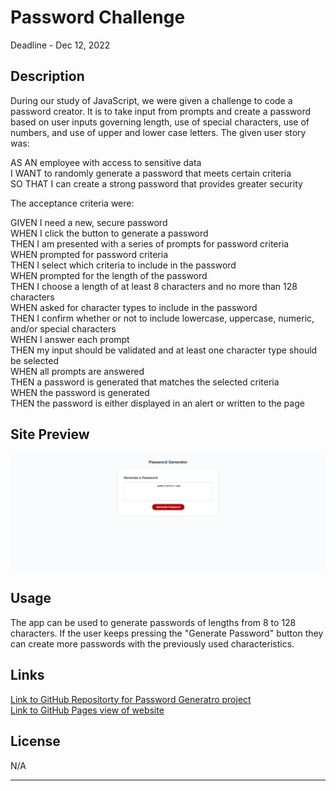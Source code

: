 # Password Challenge

Deadline - Dec 12, 2022

## Description

During our study of JavaScript, we were given a challenge to code a password creator. It is to take input from prompts and create a password based on user inputs governing length, use of special characters, use of numbers, and use of upper and lower case letters. The given user story was: <br/>

AS AN employee with access to sensitive data<br/>
I WANT to randomly generate a password that meets certain criteria<br/>
SO THAT I can create a strong password that provides greater security<br/>

The acceptance criteria were:<br/>

GIVEN I need a new, secure password<br/>
WHEN I click the button to generate a password<br/>
THEN I am presented with a series of prompts for password criteria<br/>
WHEN prompted for password criteria<br/>
THEN I select which criteria to include in the password<br/>
WHEN prompted for the length of the password<br/>
THEN I choose a length of at least 8 characters and no more than 128 characters<br/>
WHEN asked for character types to include in the password<br/>
THEN I confirm whether or not to include lowercase, uppercase, numeric, and/or special characters<br/>
WHEN I answer each prompt<br/>
THEN my input should be validated and at least one character type should be selected<br/>
WHEN all prompts are answered<br/>
THEN a password is generated that matches the selected criteria<br/>
WHEN the password is generated<br/>
THEN the password is either displayed in an alert or written to the page<br/>




## Site Preview

![Screenshot of jrwesch password generator deployed on GitHub Pages](./images/pass-gen-screenshot.png)


## Usage

The app can be used to generate passwords of lengths from 8 to 128 characters. If the user keeps pressing the "Generate Password" button they can create more passwords with the previously used characteristics.

## Links


[Link to GitHub Repositorty for Password Generatro project](https://github.com/jrwesch/password-challenge) <br> 
[Link to GitHub Pages view of website](https://jrwesch.github.io/password-challenge/)



## License

N/A

---

